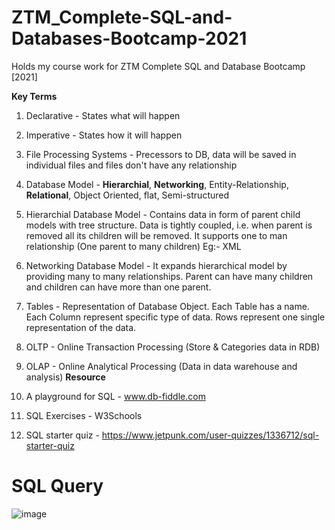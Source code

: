 # ZTM_Complete-SQL-and-Databases-Bootcamp-2021
Holds my course work for ZTM Complete SQL and Database Bootcamp [2021]


**Key Terms**
1. Declarative - States what will happen
2. Imperative - States how it will happen
3. File Processing Systems - Precessors to DB, data will be saved in individual files and files don't have any relationship 
4. Database Model - **Hierarchial**, **Networking**, Entity-Relationship, **Relational**, Object Oriented, flat, Semi-structured
5. Hierarchial Database Model - Contains data in form of parent child models with tree structure. Data is tightly coupled, i.e. when parent is removed all its children will be removed. It supports one to man relationship (One parent to many children) 
Eg:- XML
6. Networking Database Model - It expands hierarchical model by providing many to many relationships. Parent can have many children and children can have more than one parent.
7. Tables - Representation of Database Object. Each Table has a name. Each Column represent specific type of data. Rows represent one single representation of the data.
8. OLTP - Online Transaction Processing (Store & Categories data in RDB)
9. OLAP - Online Analytical Processing (Data in data warehouse and analysis)
**Resource**
 
1. A playground for SQL - www.db-fiddle.com
2. SQL Exercises - W3Schools
3. SQL starter quiz - https://www.jetpunk.com/user-quizzes/1336712/sql-starter-quiz


# SQL Query

![image](https://user-images.githubusercontent.com/33391148/119598473-a4420680-be00-11eb-97e9-d1984a1ecd4d.png)
 









